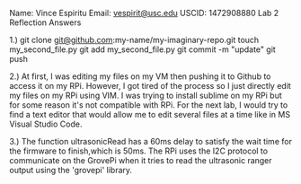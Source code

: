 Name:  Vince Espiritu
Email: vespirit@usc.edu
USCID: 1472908880
Lab 2 Reflection Answers

1.)	 git clone git@github.com:my-name/my-imaginary-repo.git
	 touch my_second_file.py
	 git add my_second_file.py
	 git commit -m "update"
	 git push

2.) At first, I was editing my files on my VM then pushing it to Github to access it on my RPi. However, I got tired of the process so I just directly edit my files on my RPi using VIM. I was trying to install sublime on my RPi but for some reason it's not compatible with RPi. For the next lab, I would try to find a text editor that would allow me to edit several files at a time like in MS Visual Studio Code.

3.) The function ultrasonicRead has a 60ms delay to satisfy the wait time for the firmware to finish,which is 50ms. The RPi uses the I2C protocol to communicate on the GrovePi when it tries to read the ultrasonic ranger output using the 'grovepi' library. 
